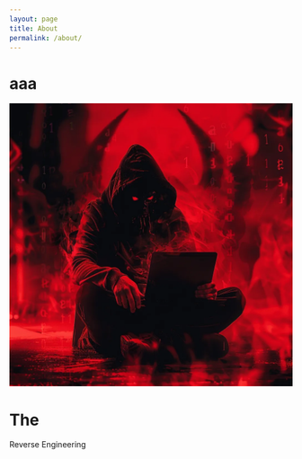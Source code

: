 ```yaml
---
layout: page
title: About
permalink: /about/
---
```


# aaa

![aaa](/assets/images/about.webp)

# The 

Reverse Engineering 





